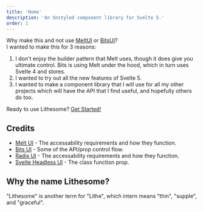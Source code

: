 ```yaml
---
title: 'Home'
description: 'An Unstyled component library for Svelte 5.'
order: 1
---
```


Why make this and not use [MeltUI](https://melt-ui.com) or [BitsUI](https://bits-ui.com)?  
I wanted to make this for 3 reasons:

1. I don't enjoy the builder pattern that Melt uses, though it does give you ultimate control. Bits is using Melt under the hood, which in turn uses Svelte 4 and stores.
2. I wanted to try out all the new features of Svelte 5.
3. I wanted to make a component library that I will use for all my other projects which will have the API that I find useful, and hopefully others do too.

Ready to use Lithesome? [Get Started!](/docs/getting-started)

## Credits

- [Melt UI](https://melt-ui.com) - The accessability requirements and how they function.
- [Bits UI](https://bits-ui.com) - Some of the API/prop control flow.
- [Radix UI](https://radix-ui.com/) - The accessability requirements and how they function.
- [Svelte Headless UI](https://svelte-headlessui.goss.io/docs/2.0) - The class function prop.

## Why the name Lithesome?

"Lithesome" is another term for "Lithe", which intern means "thin", "supple", and "graceful".

